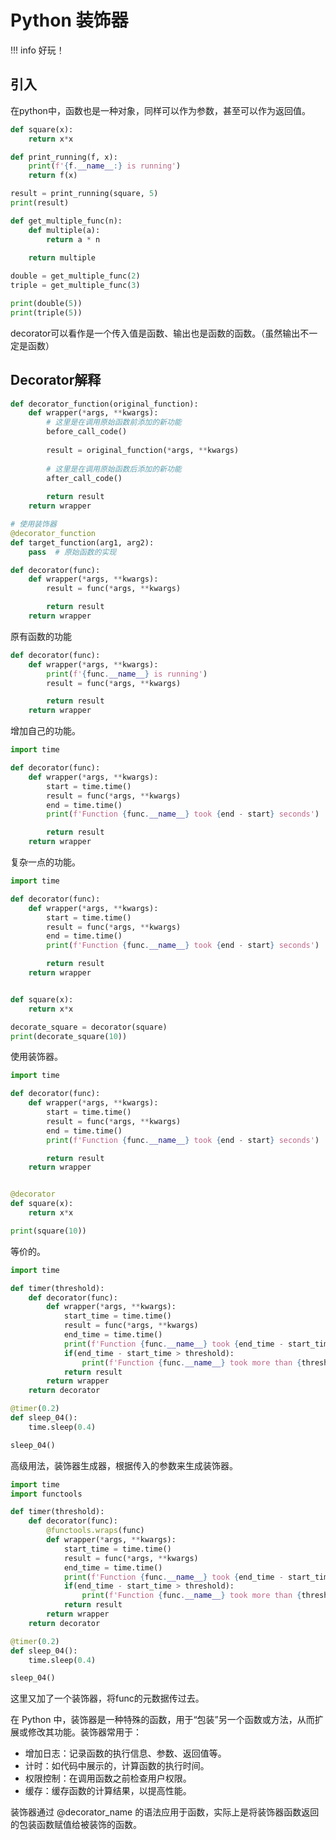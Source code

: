 # Python 装饰器
!!! info
    好玩！
## 引入
在python中，函数也是一种对象，同样可以作为参数，甚至可以作为返回值。
```python
def square(x):
    return x*x

def print_running(f, x):
    print(f'{f.__name__:} is running')
    return f(x)

result = print_running(square, 5)
print(result)
```

```python
def get_multiple_func(n):
    def multiple(a):
        return a * n
    
    return multiple

double = get_multiple_func(2)
triple = get_multiple_func(3)

print(double(5))
print(triple(5))
```

decorator可以看作是一个传入值是函数、输出也是函数的函数。（虽然输出不一定是函数）

## Decorator解释

```python
def decorator_function(original_function):
    def wrapper(*args, **kwargs):
        # 这里是在调用原始函数前添加的新功能
        before_call_code()
        
        result = original_function(*args, **kwargs)
        
        # 这里是在调用原始函数后添加的新功能
        after_call_code()
        
        return result
    return wrapper

# 使用装饰器
@decorator_function
def target_function(arg1, arg2):
    pass  # 原始函数的实现
```
```python
def decorator(func):
    def wrapper(*args, **kwargs):
        result = func(*args, **kwargs)

        return result
    return wrapper
```
原有函数的功能

```python
def decorator(func):
    def wrapper(*args, **kwargs):
        print(f'{func.__name__} is running')
        result = func(*args, **kwargs)

        return result
    return wrapper
```
增加自己的功能。

```python
import time

def decorator(func):
    def wrapper(*args, **kwargs):
        start = time.time()
        result = func(*args, **kwargs)
        end = time.time()
        print(f'Function {func.__name__} took {end - start} seconds')

        return result
    return wrapper
```
复杂一点的功能。

```python
import time

def decorator(func):
    def wrapper(*args, **kwargs):
        start = time.time()
        result = func(*args, **kwargs)
        end = time.time()
        print(f'Function {func.__name__} took {end - start} seconds')

        return result
    return wrapper


def square(x):
    return x*x

decorate_square = decorator(square)
print(decorate_square(10))
```
使用装饰器。

```python
import time

def decorator(func):
    def wrapper(*args, **kwargs):
        start = time.time()
        result = func(*args, **kwargs)
        end = time.time()
        print(f'Function {func.__name__} took {end - start} seconds')

        return result
    return wrapper


@decorator
def square(x):
    return x*x

print(square(10))
```
等价的。

```python
import time

def timer(threshold):
    def decorator(func):
        def wrapper(*args, **kwargs):
            start_time = time.time()
            result = func(*args, **kwargs)
            end_time = time.time()
            print(f'Function {func.__name__} took {end_time - start_time} seconds')
            if(end_time - start_time > threshold):
                print(f'Function {func.__name__} took more than {threshold} seconds')
            return result
        return wrapper
    return decorator

@timer(0.2)
def sleep_04():
    time.sleep(0.4)

sleep_04()
```
高级用法，装饰器生成器，根据传入的参数来生成装饰器。

```python
import time
import functools

def timer(threshold):
    def decorator(func):
        @functools.wraps(func)
        def wrapper(*args, **kwargs):
            start_time = time.time()
            result = func(*args, **kwargs)
            end_time = time.time()
            print(f'Function {func.__name__} took {end_time - start_time} seconds')
            if(end_time - start_time > threshold):
                print(f'Function {func.__name__} took more than {threshold} seconds')
            return result
        return wrapper
    return decorator

@timer(0.2)
def sleep_04():
    time.sleep(0.4)

sleep_04()
```
这里又加了一个装饰器，将func的元数据传过去。


在 Python 中，装饰器是一种特殊的函数，用于“包装”另一个函数或方法，从而扩展或修改其功能。装饰器常用于：

- 增加日志：记录函数的执行信息、参数、返回值等。
- 计时：如代码中展示的，计算函数的执行时间。
- 权限控制：在调用函数之前检查用户权限。
- 缓存：缓存函数的计算结果，以提高性能。

装饰器通过 @decorator_name 的语法应用于函数，实际上是将装饰器函数返回的包装函数赋值给被装饰的函数。


